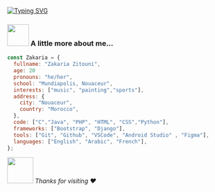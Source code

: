 [![Typing SVG](https://readme-typing-svg.herokuapp.com?font=Fira+Code&pause=1000&color=0DF71C&background=FF071800&width=435&lines=Hi+there%2C+I+am+Zakaria+Zitouni;Welcome+to+My+Profile+)](https://git.io/typing-svg)
### <img src="https://media.giphy.com/media/VgCDAzcKvsR6OM0uWg/giphy.gif" width="50"> A little more about me...
```javascript
const Zakaria = {
  fullname: "Zakaria Zitouni",
  age: 20
  pronouns: "he/her",
  school: "Mundiapolis, Nouaceur",
  interests: ["music", "painting","sports"],
  address: {
    city: "Nouaceur",
    country: "Morocco",
  },
  code: ["C","Java", "PHP", "HTML", "CSS","Python"],
  frameworks: ["Bootstrap", "Django"], 
  tools: ["Git", "Github", "VSCode", "Android Studio" , "Figma"],
  languages: ["English", "Arabic", "French"],
};
```
<img src="https://media.giphy.com/media/LnQjpWaON8nhr21vNW/giphy.gif" width="60"> <em> Thanks for visiting :heart: </em>
